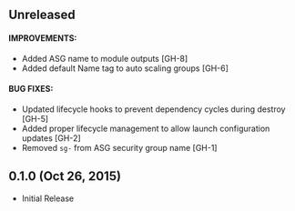 ## Unreleased

#### IMPROVEMENTS:
* Added ASG name to module outputs [GH-8]
* Added default Name tag to auto scaling groups [GH-6]

#### BUG FIXES:
* Updated lifecycle hooks to prevent dependency cycles during destroy [GH-5]
* Added proper lifecycle management to allow launch configuration updates [GH-2]
* Removed `sg-` from ASG security group name [GH-1]

## 0.1.0 (Oct 26, 2015)

* Initial Release
